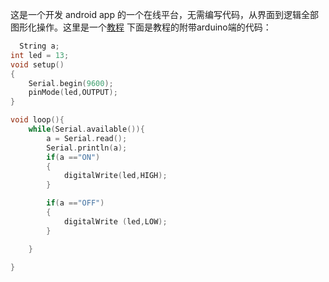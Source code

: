 
这是一个开发 android app 的一个在线平台，无需编写代码，从界面到逻辑全部图形化操作。这里是一个[教程](http://m.elecfans.com/article/1040270.html)
下面是教程的附带arduino端的代码：

```c
  String a;
int led = 13;
void setup()
{
    Serial.begin(9600);
    pinMode(led,OUTPUT);
}

void loop(){
    while(Serial.available()){
        a = Serial.read();
        Serial.println(a);
        if(a =="ON")
        {
            digitalWrite(led,HIGH);
        }

        if(a =="OFF")
        {
            digitalWrite (led,LOW);
        }

    }

}
```
